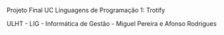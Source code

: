 Projeto Final UC Linguagens de Programação 1: Trotify


ULHT - LIG - Informática de Gestão - Miguel Pereira e Afonso Rodrigues
